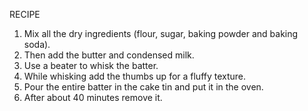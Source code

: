 RECIPE
1. Mix all the dry ingredients (flour, sugar, baking powder and baking soda).
2. Then add the butter and condensed milk.
3. Use a beater to whisk the batter.
4. While whisking add the thumbs up for a fluffy texture. 
5. Pour the entire batter in the cake tin and put it in the oven.
6. After about 40 minutes remove it.